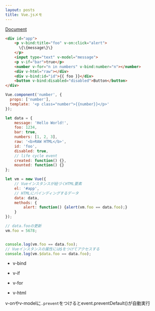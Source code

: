 ```yaml
---
layout: posts
title: Vue.jsメモ
---
```

[Document](https://vuejs.org/v2/guide/instance.html)  

```html
<div id="app">
    <p v-bind:title="foo" v-on:click="alert">
      \{\{message\}\}
    </p>
    <input type="text" v-model="message">
    <p v-if="bar">true</p>
    <number v-for="n in numbers" v-bind:number="n"></number>
    <div v-html="raw"></div>
    <div v-bind:id="id">{{ foo }}</div>
    <button v-bind:disabled="disabled">Button</button>
</div>
```

```javascript
Vue.component('number', {
  props: ['number'],
  template: '<p class="number">{{number}}</p>'
});

let data = {
    message: 'Hello World!',
    foo: 1234,
    bar: true,
    numbers: [1, 2, 3],
    raw: '<b>RAW HTML</b>',
    id: 'foo',
    disabled: true,
    // life cycle event
    created: function() {},
    mounted: function() {}
};

let vm = new Vue({
    // Vueインスタンスが紐づくHTML要素
    el: '#app',
    // HTMLにバインディングするデータ
    data: data,
    methods: {
        alert: function() {alert(vm.foo == data.foo);} 
    }
});

// data.fooの更新
vm.foo = 5678;


console.log(vm.foo == data.foo);
// Vueインスタンスの属性には$をつけてアクセスする
console.log(vm.$data.foo == data.foo);
```

* v-bind

* v-if

* v-for

* v-html

v-onやv-modelに`.prevent`をつけるとevent.preventDefault()が自動実行  

